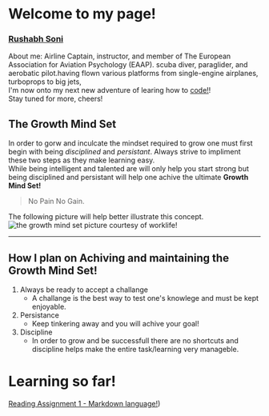 # Welcome to my page!
### [Rushabh Soni](https://slayerr1.github.io/reading-notes/)
About me: Airline Captain, instructor, and member of The European Association for Aviation Psychology (EAAP). 
scuba diver, paraglider, and aerobatic pilot.having flown various platforms from single-engine airplanes, turboprops to big jets,  
I'm now onto my next new adventure of learing how to [code!](https://upload.wikimedia.org/wikipedia/en/thumb/e/ee/RecipeBook_XML_Example.png/440px-RecipeBook_XML_Example.png)!  
Stay tuned for more, cheers!


## **The Growth Mind Set**

In order to gorw and inculcate the mindset required to grow one must first begin with being _disciplined_ and  _persistant_. Always strive to impliment these two steps as they make learning easy.  
While being intelligent and talented are will only help you start strong but being disciplined and persistant will help one achive the ultimate **Growth Mind Set!**

> No Pain No Gain.

The following picture will help better illustrate this concept.  
![the growth mind set picture courtesy of worklife!](https://i2.wp.com/atlassianblog.wpengine.com/wp-content/uploads/NewGrowthMindset2.png?resize=1120%2C1400&ssl=1)

***

## How I plan on Achiving and maintaining the Growth Mind Set!

1. Always be ready to accept a challange
   - A challange is the best way to test one's knowlege and must be kept enjoyable.
2. Persistance
   - Keep tinkering away and you will achive your goal!
3. Discipline
   - In order to grow and be successfull there are no shortcuts and discipline helps make the entire task/learning very manageble.



# Learning so far!

 [Reading Assignment 1 - Markdown language!](markdown.md))
